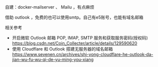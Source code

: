 自建：docker-mailserver 、 Mailu ，有点麻烦

借助 outlook ，免费的也可以使用smtp。自己有e5账号，也能有域名邮箱

相关参考
- 开启微软 Outlook 邮箱 POP, IMAP, SMTP 服务和获取服务密码(授权码) https://blog.csdn.net/Coin_Collecter/article/details/129590620
- 使用 Cloudflare 和 Outlook 搭建无服务器的域名邮箱 https://www.sevenen.cn/archives/shi-yong-cloudflare-he-outlook-da-jian-wu-fu-wu-qi-de-yu-ming-you-xiang
